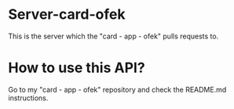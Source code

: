 # Server-card-ofek
This is the server which the "card - app - ofek" pulls requests to.

# How to use this API?
Go to my "card - app - ofek" repository and check the README.md instructions.  
